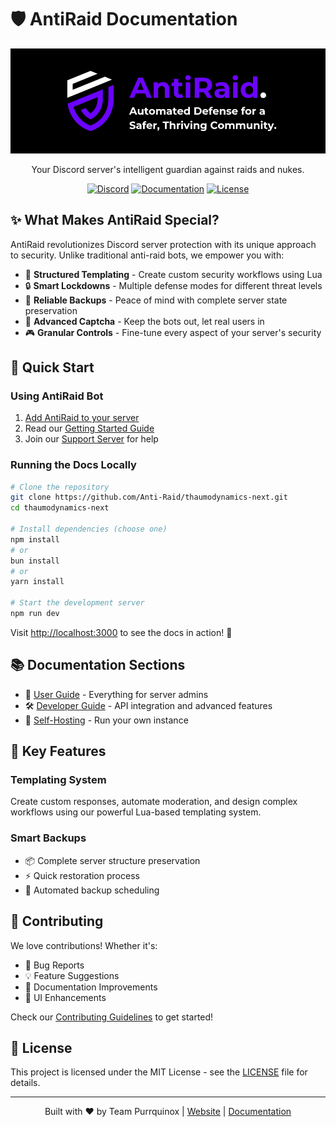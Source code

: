 # 🛡️ AntiRaid Documentation

<div align="center">

![AntiRaid Banner](public/banner.png)

Your Discord server's intelligent guardian against raids and nukes.

[![Discord](https://img.shields.io/discord/YOUR_DISCORD_SERVER_ID?color=5865F2&logo=discord&logoColor=white)](https://discord.gg/antiraid)
[![Documentation](https://img.shields.io/badge/docs-online-brightgreen)](https://docs.antiraid.xyz)
[![License](https://img.shields.io/github/license/Anti-Raid/thaumodynamics-next)](LICENSE)

</div>

## ✨ What Makes AntiRaid Special?

AntiRaid revolutionizes Discord server protection with its unique approach to security. Unlike traditional anti-raid bots, we empower you with:

- 🎯 **Structured Templating** - Create custom security workflows using Lua
- 🔒 **Smart Lockdowns** - Multiple defense modes for different threat levels
- 💾 **Reliable Backups** - Peace of mind with complete server state preservation
- 🤖 **Advanced Captcha** - Keep the bots out, let real users in
- 🎮 **Granular Controls** - Fine-tune every aspect of your server's security

## 🚀 Quick Start

### Using AntiRaid Bot

1. [Add AntiRaid to your server](https://antiraid.xyz/invite)
2. Read our [Getting Started Guide](https://docs.antiraid.xyz/docs/user/)
3. Join our [Support Server](https://discord.gg/antiraid) for help

### Running the Docs Locally

```bash
# Clone the repository
git clone https://github.com/Anti-Raid/thaumodynamics-next.git
cd thaumodynamics-next

# Install dependencies (choose one)
npm install
# or
bun install
# or
yarn install

# Start the development server
npm run dev
```

Visit [http://localhost:3000](http://localhost:3000) to see the docs in action! 🎉

## 📚 Documentation Sections

- 📘 [User Guide](https://docs.antiraid.xyz/docs/user/) - Everything for server admins
- 🛠️ [Developer Guide](https://docs.antiraid.xyz/docs/dev/) - API integration and advanced features
- 🔧 [Self-Hosting](https://docs.antiraid.xyz/docs/dev/hosting/) - Run your own instance

## 🌟 Key Features

### Templating System

Create custom responses, automate moderation, and design complex workflows using our powerful Lua-based templating system.

### Smart Backups

- 📦 Complete server structure preservation
- ⚡ Quick restoration process
- 🔄 Automated backup scheduling

## 🤝 Contributing

We love contributions! Whether it's:

- 🐛 Bug Reports
- 💡 Feature Suggestions
- 📝 Documentation Improvements
- 🎨 UI Enhancements

Check our [Contributing Guidelines](CONTRIBUTING.md) to get started!

## 📜 License

This project is licensed under the MIT License - see the [LICENSE](LICENSE) file for details.

---

<div align="center">

Built with ❤️ by Team Purrquinox | [Website](https://antiraid.xyz) | [Documentation](https://docs.antiraid.xyz)

</div>
